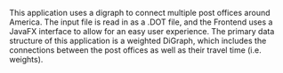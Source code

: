 This application uses a digraph to connect multiple post offices around America. The input file is read in as a .DOT file, and the Frontend uses a JavaFX interface to allow for an easy user experience. The primary data structure of this application is a weighted DiGraph, which includes the connections between the post offices as well as their travel time (i.e. weights).
